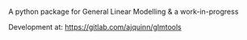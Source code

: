 A python package for General Linear Modelling & a work-in-progress

Development at: https://gitlab.com/ajquinn/glmtools
